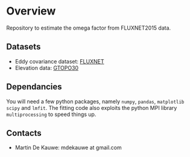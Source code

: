 # Overview #
Repository to estimate the omega factor from FLUXNET2015 data.

## Datasets

* Eddy covariance dataset: [FLUXNET](http://www.fluxdata.org/DataInfo/default.aspx)
* Elevation data: [GTOPO30](http://www.geonames.org/export/ws-overview.html)

## Dependancies

You will need a few python packages, namely `numpy`, `pandas`, `matplotlib` `scipy` and `lmfit`. The fitting code also exploits the python MPI library `multiprocessing` to speed things up.

## Contacts

- Martin De Kauwe: mdekauwe at gmail.com
